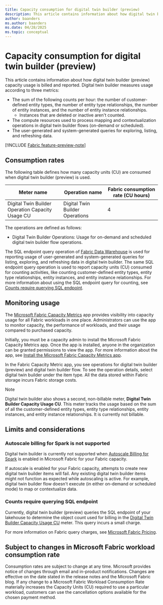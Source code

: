```yaml
---
title: Capacity consumption for digital twin builder (preview)
description: This article contains information about how digital twin builder (preview) measures resource consumption that affects your billing.
author: baanders
ms.author: baanders
ms.date: 04/28/2025
ms.topic: conceptual
---
```


# Capacity consumption for digital twin builder (preview)

This article contains information about how digital twin builder (preview) capacity usage is billed and reported. Digital twin builder measures usage according to three metrics:
* The sum of the following counts per hour: the number of customer-defined entity types, the number of entity type relationships, the number of entity instances, and the number of entity instance relationships. 
    * Instances that are deleted or inactive aren't counted.
* The compute resources used to process mapping and contextualization operations in digital twin builder flows (on-demand or scheduled).
* The user-generated and system-generated queries for exploring, listing, and refreshing data. 

[!INCLUDE [Fabric feature-preview-note](../../includes/feature-preview-note.md)]

## Consumption rates

The following table defines how many capacity units (CU) are consumed when digital twin builder (preview) is used.  

| Meter name | Operation name | Fabric consumption rate (CU hours) |
|---|---|---|
| Digital Twin Builder Operation Capacity Usage CU | Digital Twin Builder Operations | 4 |

The operations are defined as follows:
* Digital Twin Builder Operations: Usage for on-demand and scheduled digital twin builder flow operations.

The SQL endpoint query operation of [Fabric Data Warehouse](../../data-warehouse/usage-reporting.md) is used for reporting usage of user-generated and system-generated queries for listing, exploring, and refreshing data in digital twin builder. The same SQL endpoint query operation is used to report capacity units (CU) consumed for counting activities, like counting customer-defined entity types, entity type relationships, entity instances, and entity instance relationships. For more information about using the SQL endpoint query for counting, see [Counts require querying SQL endpoint](#counts-require-querying-sql-endpoint).

## Monitoring usage 

The [Microsoft Fabric Capacity Metrics](../../enterprise/metrics-app.md) app provides visibility into capacity usage for all Fabric workloads in one place. Administrators can use the app to monitor capacity, the performance of workloads, and their usage compared to purchased capacity. 

Initially, you must be a capacity admin to install the Microsoft Fabric Capacity Metrics app. Once the app is installed, anyone in the organization can be granted permissions to view the app. For more information about the app, see [Install the Microsoft Fabric Capacity Metrics app](../../enterprise/metrics-app.md#install-the-app). 

In the Fabric Capacity Metric app, you see operations for digital twin builder (preview) and digital twin builder flow. To see the operation details, select digital twin builder under the item type. All the data stored within Fabric storage incurs Fabric storage costs.

>[!NOTE]
> Digital twin builder also shows a second, non-billable meter, **Digital Twin Builder Capacity Usage CU**. This meter tracks the usage based on the sum of all the customer-defined entity types, entity type relationships, entity instances, and entity instance relationships. It is currently not billable.

## Limits and considerations 

### Autoscale billing for Spark is not supported

Digital twin builder is currently not supported when [Autoscale Billing for Spark](../../data-engineering/autoscale-billing-for-spark-overview.md) is enabled in Microsoft Fabric for your Fabric capacity.

If autoscale is enabled for your Fabric capacity, attempts to create new digital twin builder items will fail. Any existing digital twin builder items might not function as expected while autoscaling is active. For example, digital twin builder flow doesn't execute (in either on-demand or scheduled mode) to map or contextualize data.

### Counts require querying SQL endpoint

Currently, digital twin builder (preview) queries the SQL endpoint of your lakehouse to determine the object count used for billing in the [Digital Twin Builder Capacity Usage CU](#consumption-rates) meter. This query incurs a small charge. 

For more information on Fabric query charges, see [Microsoft Fabric Pricing](https://azure.microsoft.com/pricing/details/microsoft-fabric/).

## Subject to changes in Microsoft Fabric workload consumption rate 

Consumption rates are subject to change at any time. Microsoft provides notice of changes through email and in-product notifications. Changes are effective on the date stated in the release notes and the Microsoft Fabric blog. If any change to a Microsoft Fabric Workload Consumption Rate materially increases the Capacity Units (CU) required to use a particular workload, customers can use the cancellation options available for the chosen payment method.

